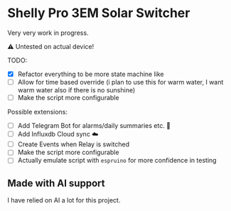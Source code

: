 # Shelly Pro 3EM Solar Switcher

Very very work in progress.

:warning: Untested on actual device!

TODO:

- [x] Refactor everything to be more state machine like
- [ ] Allow for time based override (i plan to use this for warm water, I want warm water also if there is no sunshine)
- [ ] Make the script more configurable

Possible extensions:

- [ ] Add Telegram Bot for alarms/daily summaries etc. :robot:
- [ ] Add Influxdb Cloud sync :cloud:
- [ ] Create Events when Relay is switched
- [ ] Make the script more configurable
- [ ] Actually emulate script with `espruino` for more confidence in testing

## Made with AI support

I have relied on AI a lot for this project.
